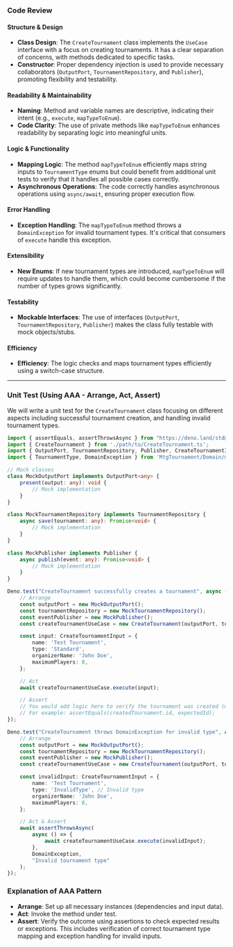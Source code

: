 ### Code Review

#### Structure & Design
- **Class Design**: The `CreateTournament` class implements the `UseCase` interface with a focus on creating tournaments. It has a clear separation of concerns, with methods dedicated to specific tasks.
- **Constructor**: Proper dependency injection is used to provide necessary collaborators (`OutputPort`, `TournamentRepository`, and `Publisher`), promoting flexibility and testability.

#### Readability & Maintainability
- **Naming**: Method and variable names are descriptive, indicating their intent (e.g., `execute`, `mapTypeToEnum`).
- **Code Clarity**: The use of private methods like `mapTypeToEnum` enhances readability by separating logic into meaningful units.

#### Logic & Functionality
- **Mapping Logic**: The method `mapTypeToEnum` efficiently maps string inputs to `TournamentType` enums but could benefit from additional unit tests to verify that it handles all possible cases correctly.
- **Asynchronous Operations**: The code correctly handles asynchronous operations using `async/await`, ensuring proper execution flow.

#### Error Handling
- **Exception Handling**: The `mapTypeToEnum` method throws a `DomainException` for invalid tournament types. It's critical that consumers of `execute` handle this exception.

#### Extensibility
- **New Enums**: If new tournament types are introduced, `mapTypeToEnum` will require updates to handle them, which could become cumbersome if the number of types grows significantly.
  
#### Testability
- **Mockable Interfaces**: The use of interfaces (`OutputPort`, `TournamentRepository`, `Publisher`) makes the class fully testable with mock objects/stubs.

#### Efficiency
- **Efficiency**: The logic checks and maps tournament types efficiently using a switch-case structure.

---

### Unit Test (Using AAA - Arrange, Act, Assert)

We will write a unit test for the `CreateTournament` class focusing on different aspects including successful tournament creation, and handling invalid tournament types.

```typescript
import { assertEquals, assertThrowsAsync } from "https://deno.land/std@0.105.0/testing/asserts.ts";
import { CreateTournament } from './path/to/CreateTournament.ts';
import { OutputPort, TournamentRepository, Publisher, CreateTournamentInput } from 'MtgTournament/Application/Contracts/mod.ts';
import { TournamentType, DomainException } from 'MtgTournament/Domain/mod.ts';

// Mock classes
class MockOutputPort implements OutputPort<any> {
    present(output: any): void {
        // Mock implementation
    }
}

class MockTournamentRepository implements TournamentRepository {
    async save(tournament: any): Promise<void> {
        // Mock implementation
    }
}

class MockPublisher implements Publisher {
    async publish(event: any): Promise<void> {
        // Mock implementation
    }
}

Deno.test("CreateTournament successfully creates a tournament", async () => {
    // Arrange
    const outputPort = new MockOutputPort();
    const tournamentRepository = new MockTournamentRepository();
    const eventPublisher = new MockPublisher();
    const createTournamentUseCase = new CreateTournament(outputPort, tournamentRepository, eventPublisher);

    const input: CreateTournamentInput = {
        name: 'Test Tournament',
        type: 'Standard',
        organizerName: 'John Doe',
        maximumPlayers: 8,
    };

    // Act
    await createTournamentUseCase.execute(input);

    // Assert
    // You would add logic here to verify the tournament was created (mock verify or using spies)
    // For example: assertEquals(createdTournament.id, expectedId);
});

Deno.test("CreateTournament throws DomainException for invalid type", async () => {
    // Arrange
    const outputPort = new MockOutputPort();
    const tournamentRepository = new MockTournamentRepository();
    const eventPublisher = new MockPublisher();
    const createTournamentUseCase = new CreateTournament(outputPort, tournamentRepository, eventPublisher);

    const invalidInput: CreateTournamentInput = {
        name: 'Test Tournament',
        type: 'InvalidType', // Invalid type
        organizerName: 'John Doe',
        maximumPlayers: 8,
    };

    // Act & Assert
    await assertThrowsAsync(
        async () => {
            await createTournamentUseCase.execute(invalidInput);
        },
        DomainException,
        "Invalid tournament type"
    );
});
```

### Explanation of AAA Pattern
- **Arrange**: Set up all necessary instances (dependencies and input data).
- **Act**: Invoke the method under test.
- **Assert**: Verify the outcome using assertions to check expected results or exceptions. This includes verification of correct tournament type mapping and exception handling for invalid inputs.